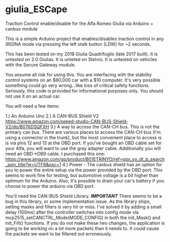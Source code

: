 # giulia_ESCape
Traction Control enable/disable for the Alfa Romeo Giulia via Arduino + canbus module

This is a simple Arduino project that enables/disables traction control in any (R)DNA mode via pressing the left stalk button (LDW) for ~2 seconds.

This has been tested on my 2018 Giulia Quadrifoglio (late 2017 built).  It is untested on 2.0 Giulias.  It is unteted on Stelvio.  It is untested on vehicles with the Secure Gateway module.

You assume all risk for using this.  You are interfacing with the stability control systems on an $80,000 car with a $10 computer.  It's very possible something could go very wrong...like loss of critical safety functions.  Seriously, this code is provided for informational purposes only.  You should not use it on an actual car.

You will need a few items:

1.) An Arduino Uno
2.) A CAN-BUS Shield V2 https://www.amazon.com/seeed-studio-CAN-BUS-Shield-V2/dp/B076DSQFXH
3.) A way to access the CAN-CH bus.  This is not the primary can bus.  There are various places to access the CAN-CH bus (I'm using a connector in the trunk), but the most convenient place to access is is via pins 12 and 13 at the OBD port.  If you've bought an OBD cable set for your Alfa, you will want to use the gray adapter cable.  Additionally you will need an OBD->DB9 cable.  I purchased this one: https://www.amazon.com/gp/product/B01ETRINYO/ref=ppx_yo_dt_b_search_asin_title?ie=UTF8&psc=1
4.) Power - The canbus shield has an option for you to power the entire setup via the power provided by the OBD port.  This seems to work fine for testing, but automotive voltage is a bit higher than optimum for the Arduino.  Also, it's possible to drain your car's battery if you choose to power the arduino via OBD port.

You'll need the CAN-BUS Shield Library.  ***IMPORTANT***  There seems to be a bug in this library, or some implementation issue.  As the library ships, setting masks and filters is very hit or miss.  I've solved it by adding a small delay (100ms) after the controller switches into config mode via mcp2515_setCANCTRL_Mode(MODE_CONFIG) in both the init_Mask() and init_Filt() functions.  If you do not make these two changes, the application is going to be working on a *lot* more packets than it needs to.  It could cause the packets we want to be filtered out erroneously.  
